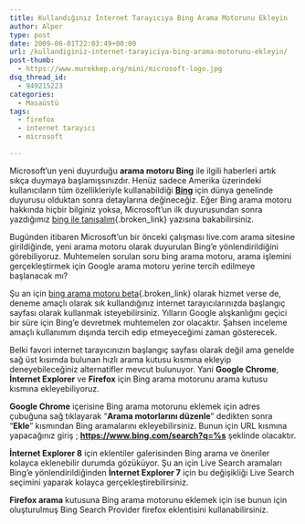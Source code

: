 ```yaml
---
title: Kullandığınız İnternet Tarayıcıya Bing Arama Motorunu Ekleyin
author: Alper
type: post
date: 2009-06-01T22:03:49+00:00
url: /kullandiginiz-internet-tarayiciya-bing-arama-motorunu-ekleyin/
post-thumb:
  - https://www.murekkep.org/mini/microsoft-logo.jpg
dsq_thread_id:
  - 949215223
categories:
  - Masaüstü
tags:
  - firefox
  - internet tarayıcı
  - microsoft

---
```

Microsoft&#8217;un yeni duyurduğu **arama motoru Bing** ile ilgili haberleri artık sıkça duymaya başlamışsınızdır. Henüz sadece Amerika üzerindeki kullanıcıların tüm özellikleriyle kullanabildiği **[Bing][1]** için dünya genelinde duyurusu olduktan sonra detaylarına değineceğiz. Eğer Bing arama motoru hakkında hiçbir bilginiz yoksa, Microsoft&#8217;un ilk duyurusundan sonra yazdığımız [bing ile tanışalım][2]{.broken_link} yazısına bakabilirsiniz. 

Bugünden itibaren Microsoft’un bir önceki çalışması live.com arama sitesine girildiğinde, yeni arama motoru olarak duyurulan Bing’e yönlendirildiğini görebiliyoruz. Muhtemelen sorulan soru bing arama motoru, arama işlemini gerçekleştirmek için Google arama motoru yerine tercih edilmeye başlanacak mı? 

Şu an için [bing arama motoru beta][3]{.broken_link} olarak hizmet verse de, deneme amaçlı olarak sık kullandığınız internet tarayıcılarınızda başlangıç sayfası olarak kullanmak isteyebilirsiniz. Yılların Google alışkanlığını geçici bir süre için Bing&#8217;e devretmek muhtemelen zor olacaktır. Şahsen inceleme amaçlı kullanımım dışında tercih edip etmeyeceğimi zaman gösterecek. 

Belki favori internet tarayıcınızın başlangıç sayfası olarak değil ama genelde sağ üst kısımda bulunan hızlı arama kutusu kısmına ekleyip deneyebileceğiniz alternatifler mevcut bulunuyor. Yani **Google Chrome**, **İnternet Explorer** ve **Firefox** için Bing arama motorunu arama kutusu kısmına ekleyebiliyoruz. 

**Google Chrome** içerisine Bing arama motorunu eklemek için adres çubuğuna sağ tıklayarak &#8220;**Arama motorlarını düzenle**&#8221; dedikten sonra &#8220;**Ekle**&#8221; kısmından Bing aramalarını ekleyebilirsiniz. Bunun için URL kısmına yapacağınız giriş ; **https://www.bing.com/search?q=%s** şeklinde olacaktır. 

**İnternet Explorer 8** için eklentiler galerisinden Bing arama ve öneriler kolayca eklenebilir durumda gözüküyor. Şu an için Live Search aramaları Bing&#8217;e yönlendirildiğinden **İnternet Explorer 7** için bu değişikliği Live Search seçimini yaparak kolayca gerçekleştirebilirsiniz. 

**Firefox arama** kutusuna Bing arama motorunu eklemek için ise bunun için oluşturulmuş Bing Search Provider firefox eklentisini kullanabilirsiniz.

 [1]: https://bing.com
 [2]: https://www.murekkep.org/microsoftun-yeni-arama-motoru-bing-ile-tanisalim-2898
 [3]: https://www.murekkep.org/microsoftun-yeni-arama-motoru-bing-beta-olarak-yayinda-3259